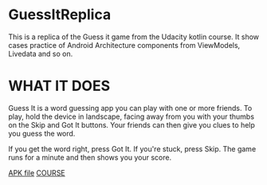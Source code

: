 # GuessItReplica
This is a replica of the Guess it game from the Udacity kotlin course. It show cases practice of Android Architecture components from ViewModels, Livedata and so on.

# WHAT IT DOES
Guess It is a word guessing app you can play with one or more friends. To play, hold the device in landscape, facing away from you with your thumbs on the Skip and Got It buttons. Your friends can then give you clues to help you guess the word.

If you get the word right, press Got It. If you're stuck, press Skip. The game runs for a minute and then shows you your score.

[APK file](https://drive.google.com/open?id=1CqXo14686kB7WUME4qdxShMAEvf7GUtE)
[COURSE](https://classroom.udacity.com/courses/ud9012/lessons/da3967cc-ba85-4045-bb46-dea1c770fb8b/concepts/b3af9969-f665-4ae0-bf97-789a08d5fa5c)